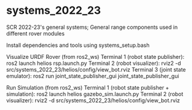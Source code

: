 # systems_2022_23
SCR 2022-23's general systems; General range components used in different rover modules

Install dependencies and tools using systems_setup.bash

Visualize URDF Rover
	(from ros2_ws)
	Terminal 1 (robot state publisher): ros2 launch helios rsp.launch.py
	Terminal 2 (robot visualizer): rviz2 -d src/systems_2022_23/helios/config/view_bot.rviz
	Terminal 3 (joint state emulator): ros2 run joint_state_publisher_gui joint_state_publisher_gui

Run Simulation
	(from ros2_ws)
	Terminal 1 (robot state publisher + simulation): ros2 launch helios gazebo_sim.launch.py
	Terminal 2 (robot visualizer): rviz2 -d src/systems_2022_23/helios/config/view_bot.rviz